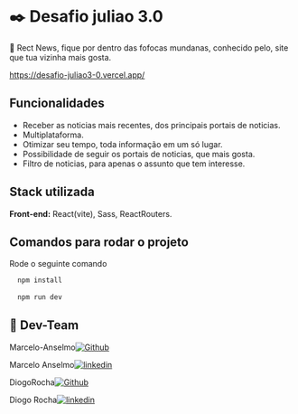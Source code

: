 
# ✒️ Desafio juliao 3.0

👀 Rect News, fique por dentro das fofocas mundanas, conhecido pelo, site que tua vizinha mais gosta.

https://desafio-juliao3-0.vercel.app/
## Funcionalidades

- Receber as noticias mais recentes, dos principais portais de noticias.
- Multiplataforma.
- Otimizar seu tempo, toda informação em um só lugar.
- Possibilidade de seguir os portais de noticias, que mais gosta.
- Filtro de noticias, para apenas o assunto que tem interesse.


## Stack utilizada

**Front-end:** React(vite), Sass, ReactRouters.


## Comandos para rodar o projeto

Rode o seguinte comando

```bash
  npm install
  
  npm run dev
```


## 🔗 Dev-Team
Marcelo-Anselmo[![Github](https://img.shields.io/badge/GitHub-100000?style=for-the-badge&logo=github&logoColor=white)](https://github.com/Marcelo-Anselmo)

Marcelo Anselmo[![linkedin](https://img.shields.io/badge/linkedin-0A66C2?style=for-the-badge&logo=linkedin&logoColor=white)](https://www.linkedin.com/in/marcelo-anselmo-41587b280/)

DiogoRocha[![Github](https://img.shields.io/badge/GitHub-100000?style=for-the-badge&logo=github&logoColor=white)](https://github.com/Marcelo-Anselmo)

Diogo Rocha[![linkedin](https://img.shields.io/badge/linkedin-0A66C2?style=for-the-badge&logo=linkedin&logoColor=white)](https://www.linkedin.com/in/diogo-rocha-361281256/?utm_source=share&utm_campaign=share_via&utm_content=profile&utm_medium=android_app)

